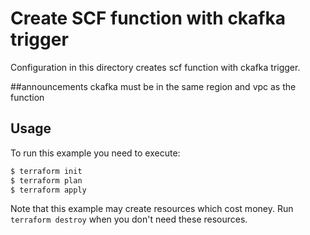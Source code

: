 # Create SCF function with ckafka trigger

Configuration in this directory creates scf function with ckafka trigger.

##announcements
ckafka must be in the same region and vpc as the function

## Usage

To run this example you need to execute:

```bash
$ terraform init
$ terraform plan
$ terraform apply
```

Note that this example may create resources which cost money. Run `terraform destroy` when you don't need these resources.

<!-- BEGINNING OF PRE-COMMIT-TERRAFORM DOCS HOOK -->
<!-- END OF PRE-COMMIT-TERRAFORM DOCS HOOK -->
